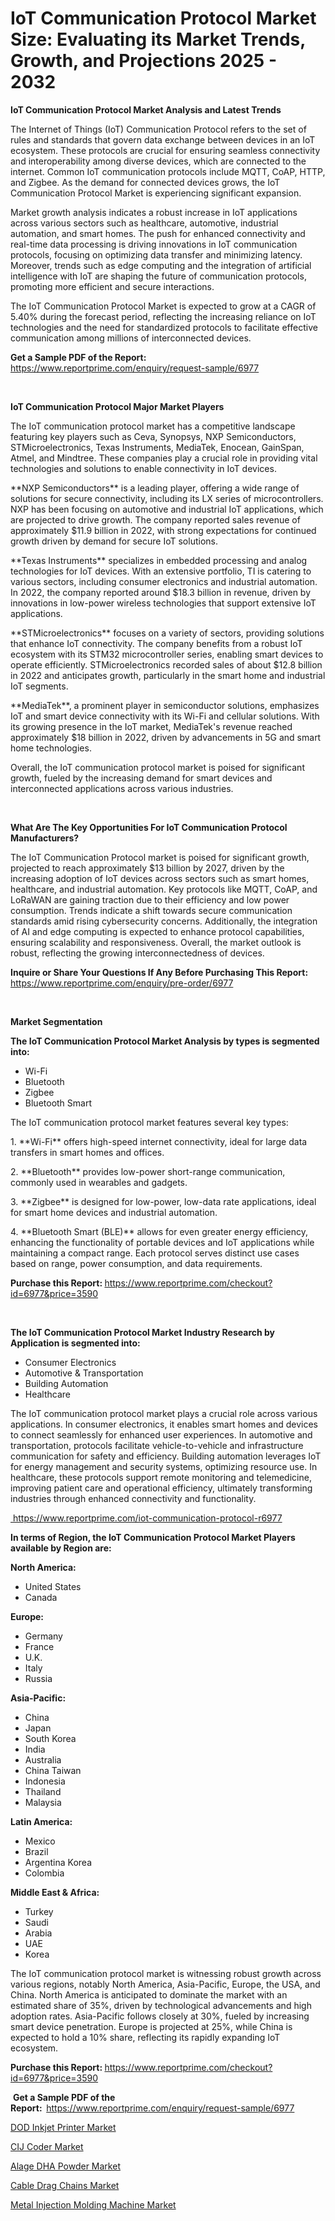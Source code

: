 <p><h1>IoT Communication Protocol Market Size: Evaluating its Market Trends, Growth, and Projections 2025 - 2032</h1></p><p><strong>IoT Communication Protocol Market Analysis and Latest Trends</strong></p>
<p><p>The Internet of Things (IoT) Communication Protocol refers to the set of rules and standards that govern data exchange between devices in an IoT ecosystem. These protocols are crucial for ensuring seamless connectivity and interoperability among diverse devices, which are connected to the internet. Common IoT communication protocols include MQTT, CoAP, HTTP, and Zigbee. As the demand for connected devices grows, the IoT Communication Protocol Market is experiencing significant expansion.</p><p>Market growth analysis indicates a robust increase in IoT applications across various sectors such as healthcare, automotive, industrial automation, and smart homes. The push for enhanced connectivity and real-time data processing is driving innovations in IoT communication protocols, focusing on optimizing data transfer and minimizing latency. Moreover, trends such as edge computing and the integration of artificial intelligence with IoT are shaping the future of communication protocols, promoting more efficient and secure interactions.</p><p>The IoT Communication Protocol Market is expected to grow at a CAGR of 5.40% during the forecast period, reflecting the increasing reliance on IoT technologies and the need for standardized protocols to facilitate effective communication among millions of interconnected devices.</p></p>
<p><strong>Get a Sample PDF of the Report:&nbsp;</strong> <a href="https://www.reportprime.com/enquiry/request-sample/6977?utm_campaign=3521&utm_medium=2&utm_source=Github&utm_content=ia&utm_term=19032025&utm_id=iot-communication-protocol">https://www.reportprime.com/enquiry/request-sample/6977</a></p>
<p>&nbsp;</p>
<p><strong>IoT Communication Protocol Major Market Players</strong></p>
<p><p>The IoT communication protocol market has a competitive landscape featuring key players such as Ceva, Synopsys, NXP Semiconductors, STMicroelectronics, Texas Instruments, MediaTek, Enocean, GainSpan, Atmel, and Mindtree. These companies play a crucial role in providing vital technologies and solutions to enable connectivity in IoT devices.</p><p>**NXP Semiconductors** is a leading player, offering a wide range of solutions for secure connectivity, including its LX series of microcontrollers. NXP has been focusing on automotive and industrial IoT applications, which are projected to drive growth. The company reported sales revenue of approximately $11.9 billion in 2022, with strong expectations for continued growth driven by demand for secure IoT solutions.</p><p>**Texas Instruments** specializes in embedded processing and analog technologies for IoT devices. With an extensive portfolio, TI is catering to various sectors, including consumer electronics and industrial automation. In 2022, the company reported around $18.3 billion in revenue, driven by innovations in low-power wireless technologies that support extensive IoT applications.</p><p>**STMicroelectronics** focuses on a variety of sectors, providing solutions that enhance IoT connectivity. The company benefits from a robust IoT ecosystem with its STM32 microcontroller series, enabling smart devices to operate efficiently. STMicroelectronics recorded sales of about $12.8 billion in 2022 and anticipates growth, particularly in the smart home and industrial IoT segments.</p><p>**MediaTek**, a prominent player in semiconductor solutions, emphasizes IoT and smart device connectivity with its Wi-Fi and cellular solutions. With its growing presence in the IoT market, MediaTek's revenue reached approximately $18 billion in 2022, driven by advancements in 5G and smart home technologies.</p><p>Overall, the IoT communication protocol market is poised for significant growth, fueled by the increasing demand for smart devices and interconnected applications across various industries.</p></p>
<p>&nbsp;</p>
<p><strong>What Are The Key Opportunities For IoT Communication Protocol Manufacturers?</strong></p>
<p><p>The IoT Communication Protocol market is poised for significant growth, projected to reach approximately $13 billion by 2027, driven by the increasing adoption of IoT devices across sectors such as smart homes, healthcare, and industrial automation. Key protocols like MQTT, CoAP, and LoRaWAN are gaining traction due to their efficiency and low power consumption. Trends indicate a shift towards secure communication standards amid rising cybersecurity concerns. Additionally, the integration of AI and edge computing is expected to enhance protocol capabilities, ensuring scalability and responsiveness. Overall, the market outlook is robust, reflecting the growing interconnectedness of devices.</p></p>
<p><strong>Inquire or Share Your Questions If Any Before Purchasing This Report:</strong> <a href="https://www.reportprime.com/enquiry/pre-order/6977?utm_campaign=3521&utm_medium=2&utm_source=Github&utm_content=ia&utm_term=19032025&utm_id=iot-communication-protocol">https://www.reportprime.com/enquiry/pre-order/6977</a></p>
<p>&nbsp;</p>
<p><strong>Market Segmentation</strong></p>
<p><strong>The IoT Communication Protocol Market Analysis by types is segmented into:</strong></p>
<p><ul><li>Wi-Fi</li><li>Bluetooth</li><li>Zigbee</li><li>Bluetooth Smart</li></ul></p>
<p><p>The IoT communication protocol market features several key types: </p><p>1. **Wi-Fi** offers high-speed internet connectivity, ideal for large data transfers in smart homes and offices.</p><p>2. **Bluetooth** provides low-power short-range communication, commonly used in wearables and gadgets.</p><p>3. **Zigbee** is designed for low-power, low-data rate applications, ideal for smart home devices and industrial automation.</p><p>4. **Bluetooth Smart (BLE)** allows for even greater energy efficiency, enhancing the functionality of portable devices and IoT applications while maintaining a compact range. Each protocol serves distinct use cases based on range, power consumption, and data requirements.</p></p>
<p><strong>Purchase this Report:&nbsp;</strong><a href="https://www.reportprime.com/checkout?id=6977&price=3590&utm_campaign=3521&utm_medium=2&utm_source=Github&utm_content=ia&utm_term=19032025&utm_id=iot-communication-protocol">https://www.reportprime.com/checkout?id=6977&price=3590</a></p>
<p>&nbsp;</p>
<p><strong>The IoT Communication Protocol Market Industry Research by Application is segmented into:</strong></p>
<p><ul><li>Consumer Electronics</li><li>Automotive & Transportation</li><li>Building Automation</li><li>Healthcare</li></ul></p>
<p><p>The IoT communication protocol market plays a crucial role across various applications. In consumer electronics, it enables smart homes and devices to connect seamlessly for enhanced user experiences. In automotive and transportation, protocols facilitate vehicle-to-vehicle and infrastructure communication for safety and efficiency. Building automation leverages IoT for energy management and security systems, optimizing resource use. In healthcare, these protocols support remote monitoring and telemedicine, improving patient care and operational efficiency, ultimately transforming industries through enhanced connectivity and functionality.</p></p>
<p><a href="https://www.reportprime.com/iot-communication-protocol-r6977?utm_campaign=3521&utm_medium=2&utm_source=Github&utm_content=ia&utm_term=19032025&utm_id=iot-communication-protocol">&nbsp;https://www.reportprime.com/iot-communication-protocol-r6977</a></p>
<p><strong>In terms of Region, the IoT Communication Protocol Market Players available by Region are:</strong></p>
<p>
    <p> <strong> North America: </strong>
        <ul>
            <li>United States</li>
            <li>Canada</li>
        </ul>
        </p> 
    <p> <strong> Europe: </strong>
        <ul>
            <li>Germany</li>
            <li>France</li>
            <li>U.K.</li>
            <li>Italy</li>
            <li>Russia</li>
        </ul>
        </p> 
    <p> <strong> Asia-Pacific: </strong>
        <ul>
            <li>China</li>
            <li>Japan</li>
            <li>South Korea</li>
            <li>India</li>
            <li>Australia</li>
            <li>China Taiwan</li>
            <li>Indonesia</li>
            <li>Thailand</li>
            <li>Malaysia</li>
        </ul>
        </p> 
    <p> <strong> Latin America: </strong>
        <ul>
            <li>Mexico</li>
            <li>Brazil</li>
            <li>Argentina Korea</li>
            <li>Colombia</li>
        </ul>
        </p> 
    <p> <strong> Middle East & Africa: </strong>
        <ul>
            <li>Turkey</li>
            <li>Saudi</li>
            <li>Arabia</li>
            <li>UAE</li>
            <li>Korea</li>
        </ul>
    </p>
    </p>
<p><p>The IoT communication protocol market is witnessing robust growth across various regions, notably North America, Asia-Pacific, Europe, the USA, and China. North America is anticipated to dominate the market with an estimated share of 35%, driven by technological advancements and high adoption rates. Asia-Pacific follows closely at 30%, fueled by increasing smart device penetration. Europe is projected at 25%, while China is expected to hold a 10% share, reflecting its rapidly expanding IoT ecosystem.</p></p>
<p><strong>Purchase this Report: </strong><a href="https://www.reportprime.com/checkout?id=6977&price=3590&utm_campaign=3521&utm_medium=2&utm_source=Github&utm_content=ia&utm_term=19032025&utm_id=iot-communication-protocol">https://www.reportprime.com/checkout?id=6977&price=3590</a></p>
<p>&nbsp;<strong>Get a Sample PDF of the Report:&nbsp;&nbsp;</strong><a href="https://www.reportprime.com/enquiry/request-sample/6977?utm_campaign=3521&utm_medium=2&utm_source=Github&utm_content=ia&utm_term=19032025&utm_id=iot-communication-protocol">https://www.reportprime.com/enquiry/request-sample/6977</a></p>
<p><strong></strong></p>
<p><p><a href="https://www.linkedin.com/pulse/dod-inkjet-printer-market-analysis-report-2025-2032-size-growing-exfwf?utm_campaign=3521&utm_medium=2&utm_source=Github&utm_content=ia&utm_term=19032025&utm_id=iot-communication-protocol">DOD Inkjet Printer Market</a></p><p><a href="https://www.linkedin.com/pulse/growth-forecast-cij-coder-industry-projected-78-cagr-from-z4mkf?utm_campaign=3521&utm_medium=2&utm_source=Github&utm_content=ia&utm_term=19032025&utm_id=iot-communication-protocol">CIJ Coder Market</a></p><p><a href="https://github.com/miehldobin1w/Market-Research-Report-List-1/blob/main/alage-dha-powder-market.md?utm_campaign=3521&utm_medium=2&utm_source=Github&utm_content=ia&utm_term=19032025&utm_id=iot-communication-protocol">Alage DHA Powder Market</a></p><p><a href="https://www.linkedin.com/pulse/cable-drag-chains-market-share-revenue-analysis-segment-forecasts-i0ape?utm_campaign=3521&utm_medium=2&utm_source=Github&utm_content=ia&utm_term=19032025&utm_id=iot-communication-protocol">Cable Drag Chains Market</a></p><p><a href="https://www.linkedin.com/pulse/analyzing-metal-injection-molding-machine-market-expected-kb3ef?utm_campaign=3521&utm_medium=2&utm_source=Github&utm_content=ia&utm_term=19032025&utm_id=iot-communication-protocol">Metal Injection Molding Machine Market</a></p></p>